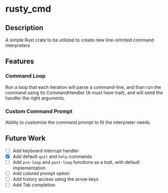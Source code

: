# rusty_cmd

## Description
A simple Rust crate to be utilized to create new line-orirnted command interpreters

## Features

### Command Loop
Run a loop that each iteration will parse a command-line, and than run the command using its CommandHandler (A must have trait), and will send the handler the right arguments.

### Custom Command Prompt
Ability to customize the command prompt to fit the interpreter needs.

## Future Work
- [ ] Add keyboard interrupt handler
- [x] Add default `quit` and `help` commands
- [ ] Add `pre-loop` and `post-loop` functions as a trait, with default implementation
- [ ] Add colored prompt option
- [ ] Add history access using the arrow keys
- [ ] Add Tab completion